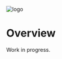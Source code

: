 ![logo](https://firebasestorage.googleapis.com/v0/b/harizma-93f82.appspot.com/o/git-assets%2Fharizma-horizontal.png?alt=media&token=20b12053-88ef-4c43-8a6e-0c31ea9dfe11)

# Overview

Work in progress.
